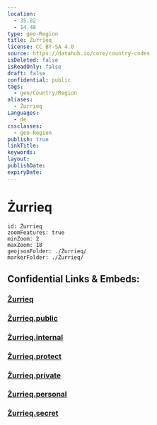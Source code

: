 ```yaml
---
location:
  - 35.82
  - 14.48
type: geo-Region
title: Żurrieq
license: CC BY-SA 4.0
source: https://datahub.io/core/country-codes
isDeleted: false
isReadOnly: false
draft: false
confidential: public
tags:
  - geo/Country/Region
aliases:
  - Żurrieq
Languages:
  - de
cssclasses:
  - geo-Region
publish: true
linkTitle:
keywords:
layout:
publishDate:
expiryDate:
---
```


# Żurrieq

```leaflet
id: Żurrieq
zoomFeatures: true 
minZoom: 2 
maxZoom: 18
geojsonFolder: ./Żurrieq/
markerFolder: ./Żurrieq/
```


## Confidential Links & Embeds: 

### [Żurrieq](/_Standards/Earth/Continent/Europe/Europe~South/Malta/Regions~Malta/Nofsinhar/counties~Nofsinhar/Żurrieq.md) 

### [Żurrieq.public](/_public/Earth/Continent/Europe/Europe~South/Malta/Regions~Malta/Nofsinhar/counties~Nofsinhar/Żurrieq.public.md) 

### [Żurrieq.internal](/_internal/Earth/Continent/Europe/Europe~South/Malta/Regions~Malta/Nofsinhar/counties~Nofsinhar/Żurrieq.internal.md) 

### [Żurrieq.protect](/_protect/Earth/Continent/Europe/Europe~South/Malta/Regions~Malta/Nofsinhar/counties~Nofsinhar/Żurrieq.protect.md) 

### [Żurrieq.private](/_private/Earth/Continent/Europe/Europe~South/Malta/Regions~Malta/Nofsinhar/counties~Nofsinhar/Żurrieq.private.md) 

### [Żurrieq.personal](/_personal/Earth/Continent/Europe/Europe~South/Malta/Regions~Malta/Nofsinhar/counties~Nofsinhar/Żurrieq.personal.md) 

### [Żurrieq.secret](/_secret/Earth/Continent/Europe/Europe~South/Malta/Regions~Malta/Nofsinhar/counties~Nofsinhar/Żurrieq.secret.md)

